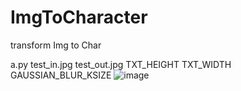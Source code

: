 # ImgToCharacter
transform Img to Char



a.py test_in.jpg test_out.jpg TXT_HEIGHT TXT_WIDTH GAUSSIAN_BLUR_KSIZE 
![image](https://github.com/YuaCC/ImgToCharacter/example.png)
